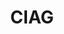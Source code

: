 ---
title: CIAG
type: landing
show_breadcrumb: true

tags: ["training-pt"]

sections:
  - block: markdown
    content:
      title: CIAG
      subtitle: Curso de Inteligência Artificial aplicada às Geociências (CIAG)​
      text: |-
        <p>Com o objetivo de auxiliar as empresas no processo de formação de seus colaboradores e, assim, disseminar o conhecimento dentro das instituições, pesquisadores do Departamento de Ciência da Computação (DCC) da UFMG, que possuem ampla experiência em marketing e inovação, criaram cursos e fecharam residências profissionais em Data Science, desenvolvido com base nas características e interesses específicos de cada organização. Durante o curso é possível nivelar e disseminar as competências das equipes e, ao mesmo tempo, as residências permitem que os participantes criem soluções para problemas que vivenciam no dia a dia e que podem trazer ganhos aos processos de trabalho de todos e aos resultados da empresa.

  - block: image-gallery
    custom_id: 'minha-galeria'
    content:
      images:
        - filename: CIAG-1-1.jpg

  - block: markdown
    content:
      text: |-
        <p>Nesse contexto, a Petrobras mantém parceria com a DCC há vários anos e, nesta sexta-feira (26/04/24), a sexta turma de profissionais da empresa concluiu o curso Deep Learning. Durante as dez semanas que durou o curso, os alunos foram acompanhados por professores e tutores especialistas do DCC, abrangendo as áreas de Ciência da Computação, Matemática Computacional e Sistemas de Informação. Esses profissionais trabalharam em estreita colaboração e capacitaram os alunos nesta imersão no mundo do deep learning utilizando redes neurais. Durante o curso, os participantes aprenderam a utilizar o Deep Learning, técnica que consegue lidar com diversos tipos de dados que a Petrobras coleta rotineiramente e também se dedicaram à construção de um projeto, onde propuseram soluções para problemas vivenciados no dia a dia.
        Segundo o professor Flávio Vinicius Diniz de Figueiredo, coordenador do projeto, todos os objetivos do curso foram alcançados. “Era um grupo muito dedicado e alinhado, conseguimos atingir todos os nossos objetivos e os da empresa. Nossa parceria já existe há alguns anos e tem dado muito certo. Em breve teremos mais uma turma para qualificar e agregar ainda mais valor aos profissionais da Petrobras”, disse.

  - block: markdown
    content:
      title: Eventos
      subtitle: 7ª edição (CIAG)​
      text: |-
        <p>Saiba mais sobre a 7ª edição do evento, uma iniciativa que visa apoiar empresas na capacitação de seus colaboradores e fomentar o compartilhamento de conhecimento dentro das instituições.

  - block: image-gallery
    custom_id: 'minha-galeria'
    content:
      images:
        - filename: CIAG-1-5.jpeg
        - filename: CIAG-1-3.jpeg   
        - filename: CIAG-1-4.jpeg
        - filename: CIAG-1-6.jpeg
        - filename: CIAG-1-2.jpeg   

    design:
      # See Page Builder docs for all section customization options.
      # Choose how many columns the section has. Valid values: '1' or '2'.
      columns: '1'
---